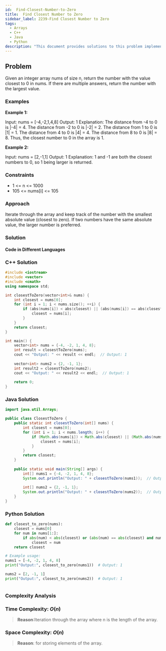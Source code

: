 ```yaml
---
id:  Find-Closest-Number-to-Zero
title:  Find Closest Number to Zero
sidebar_label: 2239-Find Closest Number to Zero
tags:
  - Arrays
  - C++
  - Java
  - Python
description: "This document provides solutions to this problem implemented in C++, Java, and Python."
---
```


## Problem

Given an integer array nums of size n, return the number with the value closest to 0 in nums. If there are multiple answers, return the number with the largest value.

 

### Examples

**Example 1:**

Input: nums = [-4,-2,1,4,8]
Output: 1
Explanation:
The distance from -4 to 0 is |-4| = 4.
The distance from -2 to 0 is |-2| = 2.
The distance from 1 to 0 is |1| = 1.
The distance from 4 to 0 is |4| = 4.
The distance from 8 to 0 is |8| = 8.
Thus, the closest number to 0 in the array is 1.

**Example 2:**

Input: nums = [2,-1,1]
Output: 1
Explanation: 1 and -1 are both the closest numbers to 0, so 1 being larger is returned.




### Constraints

- 1 &lt;= n &lt;= 1000
- 105 &lt;= nums[i] &lt;= 105

### Approach
Iterate through the array and keep track of the number with the smallest absolute value (closest to zero). If two numbers have the same absolute value, the larger number is preferred.


### Solution

#### Code in Different Languages

### C++ Solution

```cpp
#include <iostream>
#include <vector>
#include <cmath>
using namespace std;

int closestToZero(vector<int>& nums) {
    int closest = nums[0];
    for (int i = 1; i < nums.size(); ++i) {
        if (abs(nums[i]) < abs(closest) || (abs(nums[i]) == abs(closest) && nums[i] > closest)) {
            closest = nums[i];
        }
    }
    return closest;
}

int main() {
    vector<int> nums = {-4, -2, 1, 4, 8};
    int result = closestToZero(nums);
    cout << "Output: " << result << endl;  // Output: 1
    
    vector<int> nums2 = {2, -1, 1};
    int result2 = closestToZero(nums2);
    cout << "Output: " << result2 << endl;  // Output: 1
    
    return 0;
}

```

### Java Solution

```java
import java.util.Arrays;

public class ClosestToZero {
    public static int closestToZero(int[] nums) {
        int closest = nums[0];
        for (int i = 1; i < nums.length; i++) {
            if (Math.abs(nums[i]) < Math.abs(closest) || (Math.abs(nums[i]) == Math.abs(closest) && nums[i] > closest)) {
                closest = nums[i];
            }
        }
        return closest;
    }
    
    public static void main(String[] args) {
        int[] nums1 = {-4, -2, 1, 4, 8};
        System.out.println("Output: " + closestToZero(nums1));  // Output: 1
        
        int[] nums2 = {2, -1, 1};
        System.out.println("Output: " + closestToZero(nums2));  // Output: 1
    }
}


```

### Python Solution

```python
def closest_to_zero(nums):
    closest = nums[0]
    for num in nums[1:]:
        if abs(num) < abs(closest) or (abs(num) == abs(closest) and num > closest):
            closest = num
    return closest

# Example usage:
nums1 = [-4, -2, 1, 4, 8]
print("Output:", closest_to_zero(nums1))  # Output: 1

nums2 = [2, -1, 1]
print("Output:", closest_to_zero(nums2))  # Output: 1



```

### Complexity Analysis

### Time Complexity: $O(n)$

> **Reason**:Iteration through the array where n is the length of the array.

### Space Complexity: $O(n)$

> **Reason**: for storing elements of the array.


